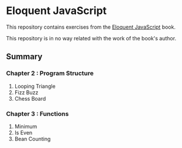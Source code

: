 # Eloquent JavaScript

This repository contains exercises from the [Eloquent JavaScript](http://eloquentjavascript.net/) book.

This repository is in no way related with the work of the book's author.

## Summary

### Chapter 2 : Program Structure

1. Looping Triangle
2. Fizz Buzz
3. Chess Board

### Chapter 3 : Functions

1. Minimum
2. Is Even
3. Bean Counting